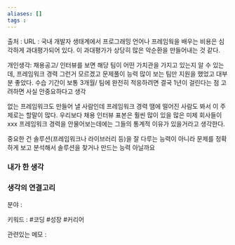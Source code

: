 ```yaml
---
aliases: []
tags :
---
```

출처 : 
URL : 
국내 개발자 생태계에서 프로그래밍 언어나 프레임웍을 배우는 비용은 심각하게 과대평가되어 있다. 이 과대평가가 상당히 많은 악순환을 만들어내는 것 같다.

개인생각: 채용공고/ 인터뷰를 보면 해당 팀이 어떤 가치관을 가지고 있는지 알 수 있는데, 프레임워크 경력 그런거 모르겠고 문제풀이 능력 많이 보는 팀만 지원을 했었고 대부분 좋았다. 수습 기간이 보통 3개월/ 팀에 완전히 적응하려면 결국 1년이 걸린다는 점 고려하면 사실 안중요하다고 생각

없는 프레임워크도 만들어 낼 사람인데 프레임워크 경력 땜에 떨어진 사람도 봐서 이 주제로는 할말이 많다. 우리보다 채용 인터뷰 표본은 훨씬 많이 있을 많은 미제 회사들이 xxx 프레임워크 경력을 안물어보는데에는 그들의 통계적 이유가 있을거라고 생각한다.

중요한 건 솔루션(프레임워크나 라이브러리 등)을 잘 다루는 능력이 아니라 문제를 정확하게 보고 분석해서 솔루션을 찾거나 만드는 능력 아닐까요

### 내가 한 생각

### 생각의 연결고리
분야 : 

키워드 : #코딩 #성장 #커리어

관련있는 메모 : 